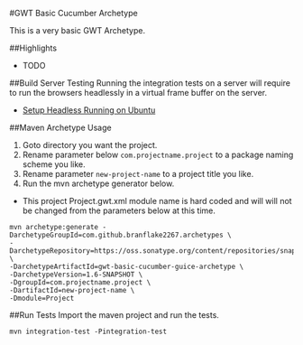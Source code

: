 #GWT Basic Cucumber Archetype

This is a very basic GWT Archetype. 

##Highlights
* TODO

##Build Server Testing
Running the integration tests on a server will require to run the browsers headlessly in a virtual frame buffer on the server. 

* [Setup Headless Running on Ubuntu](https://sites.google.com/site/mygwtexamples/home/testing/headless-running)

##Maven Archetype Usage

1. Goto directory you want the project.
2. Rename parameter below `com.projectname.project` to a package naming scheme you like.
3. Rename parameter `new-project-name` to a project title you like.
4. Run the mvn archetype generator below.

* This project Project.gwt.xml module name is hard coded and will will not be changed from the parameters below at this time.

```
mvn archetype:generate -DarchetypeGroupId=com.github.branflake2267.archetypes \
-DarchetypeRepository=https://oss.sonatype.org/content/repositories/snapshots \
-DarchetypeArtifactId=gwt-basic-cucumber-guice-archetype \
-DarchetypeVersion=1.6-SNAPSHOT \
-DgroupId=com.projectname.project \
-DartifactId=new-project-name \
-Dmodule=Project
```

##Run Tests
Import the maven project and run the tests.

```
mvn integration-test -Pintegration-test
```
